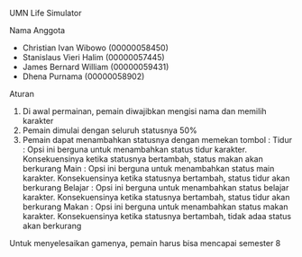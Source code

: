 UMN Life Simulator

Nama Anggota
- Christian Ivan Wibowo (00000058450)
- Stanislaus Vieri Halim (00000057445)
- James Bernard William (00000059431)
- Dhena Purnama (00000058902)

Aturan
1. Di awal permainan, pemain diwajibkan mengisi nama dan memilih karakter
2. Pemain dimulai dengan seluruh statusnya 50%
3. Pemain dapat menambahkan statusnya dengan memekan tombol :
   Tidur   : Opsi ini berguna untuk menambahkan status tidur karakter.
              Konsekuensinya ketika statusnya bertambah, status makan akan berkurang
   Main    :  Opsi ini berguna untuk menambahkan status main karakter.
             Konsekuensinya ketika statusnya bertambah, status tidur  akan berkurang
   Belajar : Opsi ini berguna untuk menambahkan status belajar karakter.
          Konsekuensinya ketika statusnya bertambah, status tidur akan berkurang
   Makan   : Opsi ini berguna untuk menambahkan status makan karakter.
          Konsekuensinya ketika statusnya bertambah, tidak adaa status akan berkurang


Untuk menyelesaikan gamenya, pemain harus bisa mencapai semester 8
